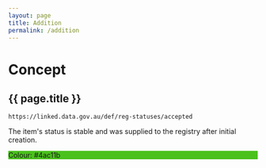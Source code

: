```yaml
---
layout: page
title: Addition
permalink: /addition
---
```

# Concept

## {{ page.title }}

`https://linked.data.gov.au/def/reg-statuses/accepted`

The item's status is stable and was supplied to the registry after initial creation.

<div style="background-color: #4ac11b; display: block;">Colour: #4ac11b</div>